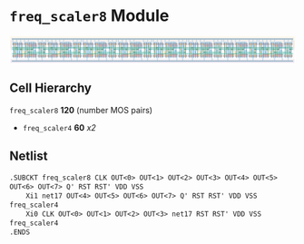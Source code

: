 # `freq_scaler8` Module
![Layout](freq_scaler8.png)

## Cell Hierarchy

`freq_scaler8` **120** (number MOS pairs)
- `freq_scaler4` **60** *x2*

## Netlist

```
.SUBCKT freq_scaler8 CLK OUT<0> OUT<1> OUT<2> OUT<3> OUT<4> OUT<5> OUT<6> OUT<7> Q' RST RST' VDD VSS
    Xi1 net17 OUT<4> OUT<5> OUT<6> OUT<7> Q' RST RST' VDD VSS freq_scaler4
    Xi0 CLK OUT<0> OUT<1> OUT<2> OUT<3> net17 RST RST' VDD VSS freq_scaler4
.ENDS
```
